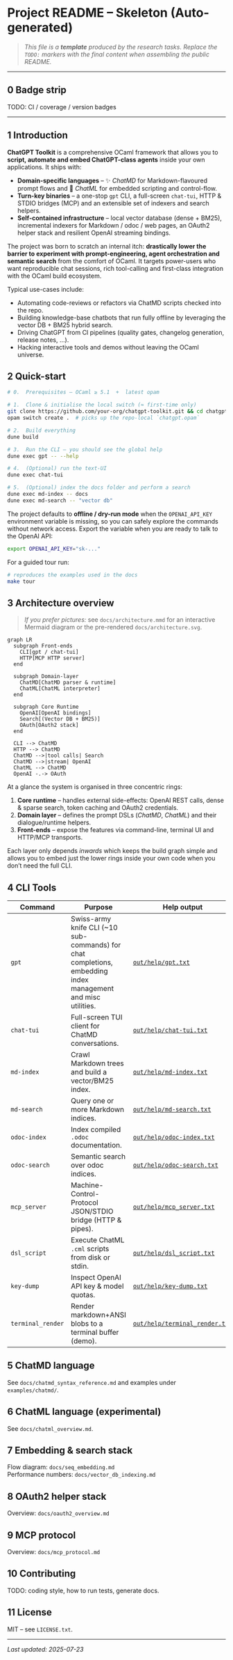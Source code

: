# Project README – Skeleton (Auto-generated)

> _This file is a **template** produced by the research tasks.  Replace
> the `TODO:` markers with the final content when assembling the public
> README._

---

## 0  Badge strip

TODO: CI / coverage / version badges

---

## 1  Introduction

**ChatGPT Toolkit** is a comprehensive OCaml framework that allows you to **script, automate and embed ChatGPT-class agents** inside your own applications.  It ships with:

* **Domain-specific languages** –  ✨  *ChatMD* for Markdown-flavoured prompt flows and 🧩  *ChatML* for embedded scripting and control-flow.
* **Turn-key binaries** – a one-stop `gpt` CLI, a full-screen `chat-tui`, HTTP & STDIO bridges (MCP) and an extensible set of indexers and search helpers.
* **Self-contained infrastructure** – local vector database (dense + BM25), incremental indexers for Markdown / odoc / web pages, an OAuth2 helper stack and resilient OpenAI streaming bindings.

The project was born to scratch an internal itch: **drastically lower the barrier to experiment with prompt-engineering, agent orchestration and semantic search** from the comfort of OCaml.  It targets power-users who want reproducible chat sessions, rich tool-calling and first-class integration with the OCaml build ecosystem.

Typical use-cases include:

* Automating code-reviews or refactors via ChatMD scripts checked into the repo.
* Building knowledge-base chatbots that run fully offline by leveraging the vector DB + BM25 hybrid search.
* Driving ChatGPT from CI pipelines (quality gates, changelog generation, release notes, …).
* Hacking interactive tools and demos without leaving the OCaml universe.

## 2  Quick-start

```sh
# 0.  Prerequisites — OCaml ≥ 5.1  +  latest opam

# 1.  Clone & initialise the local switch (≈ first-time only)
git clone https://github.com/your-org/chatgpt-toolkit.git && cd chatgpt-toolkit
opam switch create .  # picks up the repo-local `chatgpt.opam`

# 2.  Build everything
dune build

# 3.  Run the CLI – you should see the global help
dune exec gpt -- --help

# 4.  (Optional) run the text-UI
dune exec chat-tui

# 5.  (Optional) index the docs folder and perform a search
dune exec md-index -- docs
dune exec md-search -- "vector db"
```

The project defaults to **offline / dry-run mode** when the `OPENAI_API_KEY` environment variable is missing, so you can safely explore the commands without network access.  Export the variable when you are ready to talk to the OpenAI API:

```sh
export OPENAI_API_KEY="sk-..."
```

For a guided tour run:

```sh
# reproduces the examples used in the docs
make tour
```

## 3  Architecture overview

> *If you prefer pictures:* see `docs/architecture.mmd` for an interactive
> Mermaid diagram or the pre-rendered `docs/architecture.svg`.

```
graph LR
  subgraph Front-ends
    CLI[gpt / chat-tui]
    HTTP[MCP HTTP server]
  end

  subgraph Domain-layer
    ChatMD[ChatMD parser & runtime]
    ChatML[ChatML interpreter]
  end

  subgraph Core Runtime
    OpenAI[OpenAI bindings]
    Search[(Vector DB + BM25)]
    OAuth[OAuth2 stack]
  end

  CLI --> ChatMD
  HTTP --> ChatMD
  ChatMD -->|tool calls| Search
  ChatMD -->|stream| OpenAI
  ChatML --> ChatMD
  OpenAI -.-> OAuth
```

At a glance the system is organised in three concentric rings:

1. **Core runtime** – handles external side-effects: OpenAI REST calls, dense & sparse search, token caching and OAuth2 credentials.
2. **Domain layer** – defines the prompt DSLs (*ChatMD*, *ChatML*) and their dialogue/runtime helpers.
3. **Front-ends** – expose the features via command-line, terminal UI and HTTP/MCP transports.

Each layer only depends *inwards* which keeps the build graph simple and allows
you to embed just the lower rings inside your own code when you don’t need the
full CLI.

## 4  CLI Tools

| Command | Purpose | Help output |
|---------|---------|-------------|
| `gpt` | Swiss-army knife CLI (~10 sub-commands) for chat completions, embedding index management and misc utilities. | [`out/help/gpt.txt`](../../out/help/gpt.txt) |
| `chat-tui` | Full-screen TUI client for ChatMD conversations. | [`out/help/chat-tui.txt`](../../out/help/chat-tui.txt) |
| `md-index` | Crawl Markdown trees and build a vector/BM25 index. | [`out/help/md-index.txt`](../../out/help/md-index.txt) |
| `md-search` | Query one or more Markdown indices. | [`out/help/md-search.txt`](../../out/help/md-search.txt) |
| `odoc-index` | Index compiled `.odoc` documentation. | [`out/help/odoc-index.txt`](../../out/help/odoc-index.txt) |
| `odoc-search` | Semantic search over odoc indices. | [`out/help/odoc-search.txt`](../../out/help/odoc-search.txt) |
| `mcp_server` | Machine-Control-Protocol JSON/STDIO bridge (HTTP & pipes). | [`out/help/mcp_server.txt`](../../out/help/mcp_server.txt) |
| `dsl_script` | Execute ChatML `.cml` scripts from disk or stdin. | [`out/help/dsl_script.txt`](../../out/help/dsl_script.txt) |
| `key-dump` | Inspect OpenAI API key & model quotas. | [`out/help/key-dump.txt`](../../out/help/key-dump.txt) |
| `terminal_render` | Render markdown+ANSI blobs to a terminal buffer (demo). | [`out/help/terminal_render.txt`](../../out/help/terminal_render.txt) |

## 5  ChatMD language

See `docs/chatmd_syntax_reference.md` and examples under
`examples/chatmd/`.

## 6  ChatML language (experimental)

See `docs/chatml_overview.md`.

## 7  Embedding & search stack

Flow diagram: `docs/seq_embedding.md`  
Performance numbers: `docs/vector_db_indexing.md`

## 8  OAuth2 helper stack

Overview: `docs/oauth2_overview.md`

## 9  MCP protocol

Overview: `docs/mcp_protocol.md`

## 10  Contributing

TODO: coding style, how to run tests, generate docs.

## 11  License

MIT – see `LICENSE.txt`.

---

*Last updated: 2025-07-23*

